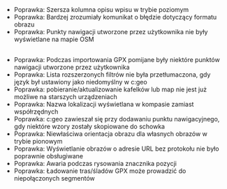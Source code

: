 ##
- Poprawka: Szersza kolumna opisu wpisu w trybie poziomym
- Poprawka: Bardzej zrozumiały komunikat o błędzie dotyczący formatu obrazu
- Poprawka: Punkty nawigacji utworzone przez użytkownika nie były wyświetlane na mapie OSM

##
- Poprawka: Podczas importowania GPX pomijane były niektóre punktów nawigacji utworzone przez użytkownika
- Poprawka: Lista rozszerzonych filtrów nie była przetłumaczona, gdy język był ustawiony jako niedomyślny w c:geo
- Poprawka: pobieranie/aktualizowanie kafelków lub map nie jest już możliwe na starszych urządzeniach
- Poprawka: Nazwa lokalizacji wyświetlana w kompasie zamiast współrzędnych
- Poprawka: c:geo zawieszał się przy dodawaniu punktu nawigacyjnego, gdy niektóre wzory zostały skopiowane do schowka
- Poprawka: Niewłaściwa orientacja obrazu dla własnych obrazów w trybie pionowym
- Poprawka: Wyświetlanie obrazów o adresie URL bez protokołu nie było poprawnie obsługiwane
- Poprawka: Awaria podczas rysowania znacznika pozycji
- Poprawka: Ładowanie tras/śladów GPX może prowadzić do niepołączonych segmentów

